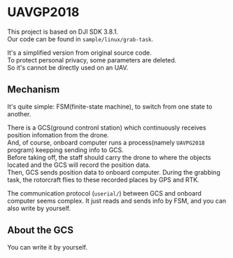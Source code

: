 # UAVGP2018

This project is based on DJI SDK 3.8.1.  
Our code can be found in `sample/linux/grab-task`.  

It's a simplified version from original source code.  
To protect personal privacy, some parameters are deleted.  
So it's cannot be directly used on an UAV.  

## Mechanism

It's quite simple: FSM(finite-state machine), to switch from one state to another.  

There is a GCS(ground contronl station) which continuously receives position infomation from the drone.  
And, of course, onboard computer runs a process(namely `UAVPG2018` program) keepping sending info to GCS.  
Before taking off, the staff should carry the drone to where the objects located and the GCS will record the position data.  
Then, GCS sends position data to onboard computer. During the grabbing task, the rotorcraft flies to these recorded places by GPS and RTK.  

The communication protocol (`userial/`) between GCS and onboard computer seems complex. It just reads and sends info by FSM, and you can also write by yourself.

## About the GCS

You can write it by yourself.
